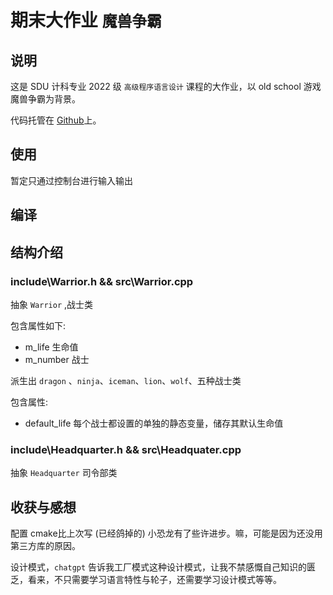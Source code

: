 # 期末大作业 `魔兽争霸`

## 说明

这是 SDU 计科专业 2022 级 `高级程序语言设计` 课程的大作业，以 old school 游戏魔兽争霸为背景。

代码托管在 [Github](https://github.com/Jenway/Warcraft_sdu)上。

## 使用

暂定只通过控制台进行输入输出

## 编译

## 结构介绍

### include\Warrior.h && src\Warrior.cpp

抽象 `Warrior` ,战士类

包含属性如下:

- m_life 生命值
- m_number 战士

派生出 `dragon` 、`ninja`、`iceman`、`lion`、`wolf`、五种战士类

包含属性:

- default_life 每个战士都设置的单独的静态变量，储存其默认生命值

### include\Headquarter.h && src\Headquater.cpp

抽象 `Headquarter` 司令部类

## 收获与感想

配置 cmake比上次写 (已经鸽掉的) 小恐龙有了些许进步。嘛，可能是因为还没用第三方库的原因。

设计模式，`chatgpt` 告诉我工厂模式这种设计模式，让我不禁感慨自己知识的匮乏，看来，不只需要学习语言特性与轮子，还需要学习设计模式等等。
